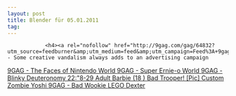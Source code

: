 ```yaml
---
layout: post
title: Blender für 05.01.2011
tag: 
---
```



                <h4><a rel="nofollow" href="http://9gag.com/gag/64832?utm_source=feedburner&amp;utm_medium=feed&amp;utm_campaign=Feed%3A+9gag+%289GAG+RSS%29">9GAG - Some creative vandalism always adds to an advertising campaign
</a><a rel="nofollow" href="http://9gag.com/gag/65000?utm_source=feedburner&amp;utm_medium=feed&amp;utm_campaign=Feed%3A+9gag+%289GAG+RSS%29">9GAG - The Faces of Nintendo World
</a><a rel="nofollow" href="http://9gag.com/gag/65004?utm_source=feedburner&amp;utm_medium=feed&amp;utm_campaign=Feed%3A+9gag+%289GAG+RSS%29">9GAG - Super Ernie-o World
</a><a rel="nofollow" href="http://9gag.com/gag/65002?utm_source=feedburner&amp;utm_medium=feed&amp;utm_campaign=Feed%3A+9gag+%289GAG+RSS%29">9GAG - Blinky
</a><a rel="nofollow" href="http://9gag.com/gag/65177?utm_source=feedburner&amp;utm_medium=feed&amp;utm_campaign=Feed:+9gag+(9GAG+RSS)">Deuteronomy 22:"8-29
</a><a rel="nofollow" href="http://feedproxy.google.com/~r/9gag/~3/_Q6UvPmA0e4/63599">Adult Barbie (18 )
</a><a rel="nofollow" href="http://feedproxy.google.com/~r/geeksAreSexyTechnologyNews/~3/ogEWxXl75-Q/">Bad Trooper! [Pic]
</a><a rel="nofollow" href="http://feedproxy.google.com/~r/9gag/~3/EfsjWFyz4M4/63209">Custom Zombie Yoshi
</a><a rel="nofollow" href="http://9gag.com/gag/54610?utm_source=feedburner&amp;utm_medium=feed&amp;utm_campaign=Feed%3A+9gag+%289GAG+RSS%29&amp;utm_content=Google+Reader">9GAG - Bad Wookie
</a><a rel="nofollow" href="http://feedproxy.google.com/~r/9gag/~3/2L3qCuAXKys/62923">LEGO Dexter</a></h4>
            
